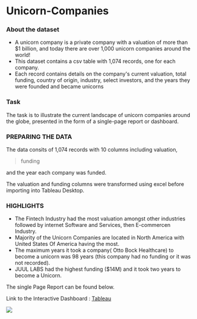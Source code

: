 # Unicorn-Companies
### About the dataset

* A unicorn company is a private company with a valuation of more than $1 billion, and today there are over 1,000 unicorn companies around the world!
* This dataset contains a csv table with 1,074 records, one for each company.
* Each record contains details on the company's current valuation, total funding, country of origin, industry, select investors, and the years they were founded and became unicorns

### Task
The task is to illustrate the current landscape of unicorn companies around the globe, presented in the form of a single-page report or dashboard.

### PREPARING THE DATA
The data consits of 1,074 records with 10 columns including valuation,
> funding 

and the year each company was funded. 

The valuation and funding columns were transformed using excel before importing into Tableau Desktop.

### HIGHLIGHTS
* The Fintech Industry had the most valuation amongst other industries followed by internet Software and Services, then E-commercen Industry.
* Majority of the Unicorn Companies are located in North America with United States Of America having the most.
* The maximum years it took a company( Otto Bock Healthcare) to become a unicorn was 98 years (this company had no funding or it was not recorded).
* JUUL LABS had the highest funding ($14M) and it took two years to become a Unicorn.

The single Page Report can be found below.

Link to the Interactive Dashboard : [Tableau](https://public.tableau.com/app/profile/ogunwemimo.olajide/viz/UnicornCompaniesmavenchallenge/uNICORN)

![](https://imgur.com/a/kqiY3Gq)
